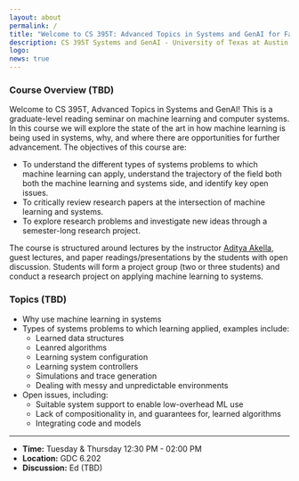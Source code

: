 ```yaml
---
layout: about
permalink: /
title: "Welcome to CS 395T: Advanced Topics in Systems and GenAI for Fall 2025!"
description: CS 395T Systems and GenAI - University of Texas at Austin
logo: 
news: true
---
```


### Course Overview (TBD)

Welcome to CS 395T, Advanced Topics in Systems and GenAI! This is a graduate-level reading seminar on machine learning and computer systems. In this course we will explore the state of the art in how machine learning is being used in systems, why, and where there are opportunities for further advancement. The objectives of this course are:

* To understand the different types of systems problems to which machine learning can apply, understand the trajectory of the field both both the machine learning and systems side, and identify key open issues.
* To critically review research papers at the intersection of machine learning and systems.
* To explore research problems and investigate new ideas through a semester-long research project.

The course is structured around lectures by the instructor [Aditya Akella](https://www.cs.utexas.edu/~akella/), guest lectures, and paper readings/presentations by the students with open discussion. Students will form a project group (two or three students) and conduct a research project on applying machine learning to systems.

### Topics (TBD)

* Why use machine learning in systems
* Types of systems problems to which learning applied, examples include:
  * Learned data structures
  * Leanred algorithms
  * Learning system configuration
  * Learning system controllers
  * Simulations and trace generation
  * Dealing with messy and unpredictable environments
* Open issues, including:
  * Suitable system support to enable low-overhead ML use
  * Lack of compositionality in, and guarantees for, learned algorithms
  * Integrating code and models

***

- **Time:** Tuesday & Thursday 12:30 PM - 02:00 PM
- **Location:** GDC 6.202
- **Discussion:** Ed (TBD) <!--- [Ed](https://edstem.org/us/courses/71813){:target="\_blank"}--->
